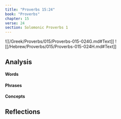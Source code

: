 ```yaml
---
title: "Proverbs 15:24"
book: "Proverbs"
chapter: 15
verse: 24
section: Solomonic Proverbs 1
---
```

![[/Greek/Proverbs/015/Proverbs-015-024G.md#Text]]
![[/Hebrew/Proverbs/015/Proverbs-015-024H.md#Text]]

## Analysis

#### Words

#### Phrases

#### Concepts

## Reflections
